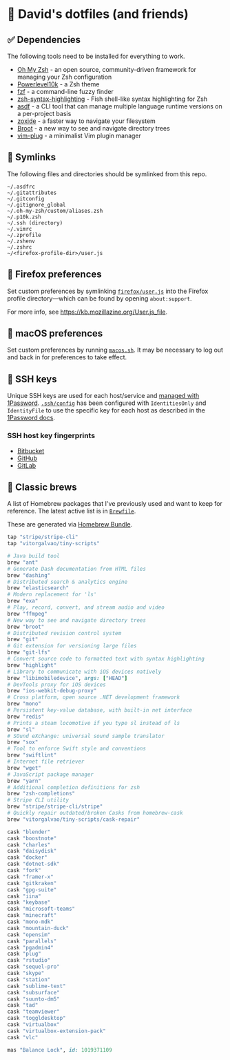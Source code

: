 # 🔘 David's dotfiles (and friends)

## ✅ Dependencies

The following tools need to be installed for everything to work.

- [Oh My Zsh](https://github.com/ohmyzsh/ohmyzsh) - an open source, community-driven framework for managing your Zsh configuration
- [Powerlevel10k](https://github.com/romkatv/powerlevel10k) - a Zsh theme
- [fzf](https://github.com/junegunn/fzf) - a command-line fuzzy finder
- [zsh-syntax-highlighting](https://github.com/zsh-users/zsh-syntax-highlighting) - Fish shell-like syntax highlighting for Zsh
- [asdf](https://github.com/asdf-vm/asdf) - a CLI tool that can manage multiple language runtime versions on a per-project basis
- [zoxide](https://github.com/ajeetdsouza/zoxide) - a faster way to navigate your filesystem
- [Broot](https://dystroy.org/broot/) - a new way to see and navigate directory trees
- [vim-plug](https://github.com/junegunn/vim-plug) - a minimalist Vim plugin manager

## 🔗 Symlinks

The following files and directories should be symlinked from this repo.

```
~/.asdfrc
~/.gitattributes
~/.gitconfig
~/.gitignore_global
~/.oh-my-zsh/custom/aliases.zsh
~/.p10k.zsh
~/.ssh (directory)
~/.vimrc
~/.zprofile
~/.zshenv
~/.zshrc
~/<firefox-profile-dir>/user.js
```

## 🦊 Firefox preferences

Set custom preferences by symlinking [`firefox/user.js`](firefox/user.js) into
the Firefox profile directory—which can be found by opening `about:support`.

For more info, see https://kb.mozillazine.org/User.js_file.

## 🍎 macOS preferences

Set custom preferences by running [`macos.sh`](macos.sh).
It may be necessary to log out and back in for preferences to take effect.

## 🔑 SSH keys

Unique SSH keys are used for each host/service and [managed with 1Password](https://developer.1password.com/docs/ssh).
[`.ssh/config`](.ssh/config) has been configured with `IdentitiesOnly` and
`IdentityFile` to use the specific key for each host as described in the
[1Password docs](https://developer.1password.com/docs/ssh/agent/advanced#ssh-server-six-key-limit).

### SSH host key fingerprints

- [Bitbucket](https://support.atlassian.com/bitbucket-cloud/docs/configure-ssh-and-two-step-verification/)
- [GitHub](https://docs.github.com/en/authentication/keeping-your-account-and-data-secure/githubs-ssh-key-fingerprints)
- [GitLab](https://docs.gitlab.com/ee/user/gitlab_com/index.html#ssh-host-keys-fingerprints)

## 🍻 Classic brews

A list of Homebrew packages that I've previously used and want to keep for reference.
The latest active list is in [`Brewfile`](Brewfile).

These are generated via [Homebrew Bundle](https://github.com/Homebrew/homebrew-bundle).

```ruby
tap "stripe/stripe-cli"
tap "vitorgalvao/tiny-scripts"

# Java build tool
brew "ant"
# Generate Dash documentation from HTML files
brew "dashing"
# Distributed search & analytics engine
brew "elasticsearch"
# Modern replacement for 'ls'
brew "exa"
# Play, record, convert, and stream audio and video
brew "ffmpeg"
# New way to see and navigate directory trees
brew "broot"
# Distributed revision control system
brew "git"
# Git extension for versioning large files
brew "git-lfs"
# Convert source code to formatted text with syntax highlighting
brew "highlight"
# Library to communicate with iOS devices natively
brew "libimobiledevice", args: ["HEAD"]
# DevTools proxy for iOS devices
brew "ios-webkit-debug-proxy"
# Cross platform, open source .NET development framework
brew "mono"
# Persistent key-value database, with built-in net interface
brew "redis"
# Prints a steam locomotive if you type sl instead of ls
brew "sl"
# SOund eXchange: universal sound sample translator
brew "sox"
# Tool to enforce Swift style and conventions
brew "swiftlint"
# Internet file retriever
brew "wget"
# JavaScript package manager
brew "yarn"
# Additional completion definitions for zsh
brew "zsh-completions"
# Stripe CLI utility
brew "stripe/stripe-cli/stripe"
# Quickly repair outdated/broken Casks from homebrew-cask
brew "vitorgalvao/tiny-scripts/cask-repair"

cask "blender"
cask "boostnote"
cask "charles"
cask "daisydisk"
cask "docker"
cask "dotnet-sdk"
cask "fork"
cask "framer-x"
cask "gitkraken"
cask "gpg-suite"
cask "iina"
cask "keybase"
cask "microsoft-teams"
cask "minecraft"
cask "mono-mdk"
cask "mountain-duck"
cask "opensim"
cask "parallels"
cask "pgadmin4"
cask "plug"
cask "rstudio"
cask "sequel-pro"
cask "skype"
cask "station"
cask "sublime-text"
cask "subsurface"
cask "suunto-dm5"
cask "tad"
cask "teamviewer"
cask "toggldesktop"
cask "virtualbox"
cask "virtualbox-extension-pack"
cask "vlc"

mas "Balance Lock", id: 1019371109
```
